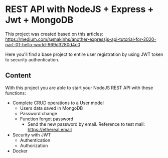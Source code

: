 # REST API with NodeJS + Express + Jwt + MongoDB
This project was created based on this articles: https://medium.com/@makinhs/another-expressjs-api-tutorial-for-2020-part-01-hello-world-969d3280d4c0

Here you'll find a base project to entire user registration by using JWT token to security authentication.

## Content
With this project you are able to start your NodeJS REST API with these functions:
- Complete CRUD operations to a User model
    - Users data saved in MongoDB
    - Password change
    - Function forgot password
        - Send the new password by email. Reference to test mail: https://ethereal.email
- Security with JWT
    - Authentication
    - Authorization
- Docker

